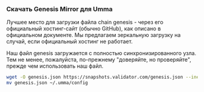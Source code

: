 ### Скачать Genesis Mirror для Umma
Лучшее место для загрузки файла chain genesis - через его официальный хостинг-сайт (обычно GitHub), как описано в
официальном документе. Мы предлагаем зеркальную загрузку на случай, если официальный хостинг не работает.

Наш файл genesis загружается с полностью синхронизированного узла. Тем не менее, пожалуйста,
по-прежнему "доверяйте, но проверяйте", прежде чем использовать наш файл.

```bash
wget -O genesis.json https://snapshots.validator.com/genesis.json --inet4-only
mv genesis.json ~/.umma/config
```